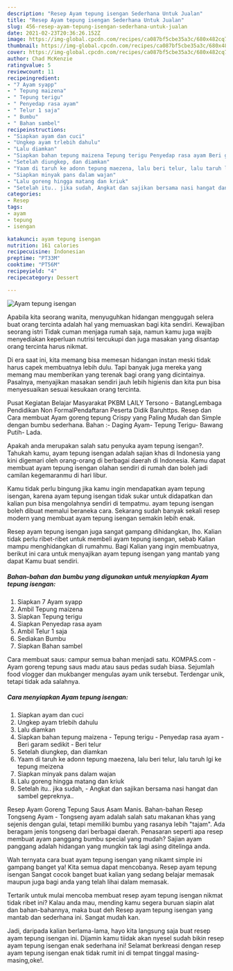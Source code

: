 ```yaml
---
description: "Resep Ayam tepung isengan Sederhana Untuk Jualan"
title: "Resep Ayam tepung isengan Sederhana Untuk Jualan"
slug: 456-resep-ayam-tepung-isengan-sederhana-untuk-jualan
date: 2021-02-23T20:36:26.152Z
image: https://img-global.cpcdn.com/recipes/ca087bf5cbe35a3c/680x482cq70/ayam-tepung-isengan-foto-resep-utama.jpg
thumbnail: https://img-global.cpcdn.com/recipes/ca087bf5cbe35a3c/680x482cq70/ayam-tepung-isengan-foto-resep-utama.jpg
cover: https://img-global.cpcdn.com/recipes/ca087bf5cbe35a3c/680x482cq70/ayam-tepung-isengan-foto-resep-utama.jpg
author: Chad McKenzie
ratingvalue: 5
reviewcount: 11
recipeingredient:
- "7 Ayam syapp"
- " Tepung maizena"
- " Tepung terigu"
- " Penyedap rasa ayam"
- " Telur 1 saja"
- " Bumbu"
- " Bahan sambel"
recipeinstructions:
- "Siapkan ayam dan cuci"
- "Ungkep ayam trlebih dahulu"
- "Lalu diamkan"
- "Siapkan bahan tepung maizena Tepung terigu Penyedap rasa ayam Beri garam sedikit Beri telur"
- "Setelah diungkep, dan diamkan"
- "Yaam di taruh ke adonn tepung maezena, lalu beri telur, lalu taruh lgi ke tepung meizena"
- "Siapkan minyak pans dalam wajan"
- "Lalu goreng hingga matang dan kriuk"
- "Setelah itu.. jika sudah, Angkat dan sajikan bersama nasi hangat dan sambel gepreknya.."
categories:
- Resep
tags:
- ayam
- tepung
- isengan

katakunci: ayam tepung isengan 
nutrition: 161 calories
recipecuisine: Indonesian
preptime: "PT33M"
cooktime: "PT56M"
recipeyield: "4"
recipecategory: Dessert

---
```



![Ayam tepung isengan](https://img-global.cpcdn.com/recipes/ca087bf5cbe35a3c/680x482cq70/ayam-tepung-isengan-foto-resep-utama.jpg)

Apabila kita seorang wanita, menyuguhkan hidangan menggugah selera buat orang tercinta adalah hal yang memuaskan bagi kita sendiri. Kewajiban seorang istri Tidak cuman menjaga rumah saja, namun kamu juga wajib menyediakan keperluan nutrisi tercukupi dan juga masakan yang disantap orang tercinta harus nikmat.

Di era  saat ini, kita memang bisa memesan hidangan instan meski tidak harus capek membuatnya lebih dulu. Tapi banyak juga mereka yang memang mau memberikan yang terenak bagi orang yang dicintainya. Pasalnya, menyajikan masakan sendiri jauh lebih higienis dan kita pun bisa menyesuaikan sesuai kesukaan orang tercinta. 

Pusat Kegiatan Belajar Masyarakat PKBM LAILY Tersono - BatangLembaga Pendidikan Non FormalPendaftaran Peserta Didik Baruhttps. Resep dan Cara membuat Ayam goreng tepung Crispy yang Paling Mudah dan Simple dengan bumbu sederhana. Bahan :- Daging Ayam- Tepung Terigu- Bawang Putih- Lada.

Apakah anda merupakan salah satu penyuka ayam tepung isengan?. Tahukah kamu, ayam tepung isengan adalah sajian khas di Indonesia yang kini digemari oleh orang-orang di berbagai daerah di Indonesia. Kamu dapat membuat ayam tepung isengan olahan sendiri di rumah dan boleh jadi camilan kegemaranmu di hari libur.

Kamu tidak perlu bingung jika kamu ingin mendapatkan ayam tepung isengan, karena ayam tepung isengan tidak sukar untuk didapatkan dan kalian pun bisa mengolahnya sendiri di tempatmu. ayam tepung isengan boleh dibuat memalui beraneka cara. Sekarang sudah banyak sekali resep modern yang membuat ayam tepung isengan semakin lebih enak.

Resep ayam tepung isengan juga sangat gampang dihidangkan, lho. Kalian tidak perlu ribet-ribet untuk membeli ayam tepung isengan, sebab Kalian mampu menghidangkan di rumahmu. Bagi Kalian yang ingin membuatnya, berikut ini cara untuk menyajikan ayam tepung isengan yang mantab yang dapat Kamu buat sendiri.

<!--inarticleads1-->

##### Bahan-bahan dan bumbu yang digunakan untuk menyiapkan Ayam tepung isengan:

1. Siapkan 7 Ayam syapp
1. Ambil  Tepung maizena
1. Siapkan  Tepung terigu
1. Siapkan  Penyedap rasa ayam
1. Ambil  Telur 1 saja
1. Sediakan  Bumbu
1. Siapkan  Bahan sambel


Cara membuat saus: campur semua bahan menjadi satu. KOMPAS.com - Ayam goreng tepung saus madu atau saus pedas sudah biasa. Sejumlah food vlogger dan mukbanger mengulas ayam unik tersebut. Terdengar unik, tetapi tidak ada salahnya. 

<!--inarticleads2-->

##### Cara menyiapkan Ayam tepung isengan:

1. Siapkan ayam dan cuci
1. Ungkep ayam trlebih dahulu
1. Lalu diamkan
1. Siapkan bahan tepung maizena - Tepung terigu - Penyedap rasa ayam - Beri garam sedikit - Beri telur
1. Setelah diungkep, dan diamkan
1. Yaam di taruh ke adonn tepung maezena, lalu beri telur, lalu taruh lgi ke tepung meizena
1. Siapkan minyak pans dalam wajan
1. Lalu goreng hingga matang dan kriuk
1. Setelah itu.. jika sudah, - Angkat dan sajikan bersama nasi hangat dan sambel gepreknya..


Resep Ayam Goreng Tepung Saus Asam Manis. Bahan-bahan Resep Tongseng Ayam - Tongseng ayam adalah salah satu makanan khas yang sejenis dengan gulai, tetapi memiliki bumbu yang rasanya lebih &#34;tajam&#34;. Ada beragam jenis tongseng dari berbagai daerah. Penasaran seperti apa resep membuat ayam panggang bumbu special yang mudah? Sajian ayam panggang adalah hidangan yang mungkin tak lagi asing ditelinga anda. 

Wah ternyata cara buat ayam tepung isengan yang nikamt simple ini gampang banget ya! Kita semua dapat mencobanya. Resep ayam tepung isengan Sangat cocok banget buat kalian yang sedang belajar memasak maupun juga bagi anda yang telah lihai dalam memasak.

Tertarik untuk mulai mencoba membuat resep ayam tepung isengan nikmat tidak ribet ini? Kalau anda mau, mending kamu segera buruan siapin alat dan bahan-bahannya, maka buat deh Resep ayam tepung isengan yang mantab dan sederhana ini. Sangat mudah kan. 

Jadi, daripada kalian berlama-lama, hayo kita langsung saja buat resep ayam tepung isengan ini. Dijamin kamu tiidak akan nyesel sudah bikin resep ayam tepung isengan enak sederhana ini! Selamat berkreasi dengan resep ayam tepung isengan enak tidak rumit ini di tempat tinggal masing-masing,oke!.

